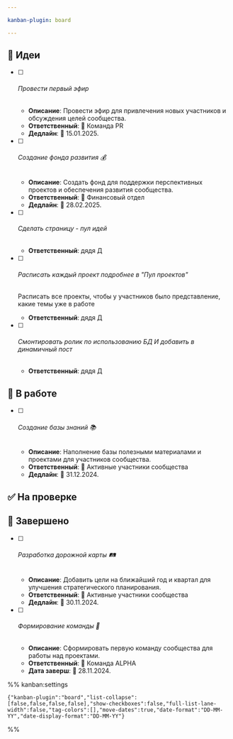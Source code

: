 ```yaml
---

kanban-plugin: board

---
```


## 📝 Идеи

- [ ] ###### Провести первый эфир  
	
	- **Описание**: Провести эфир для привлечения новых участников и обсуждения целей сообщества.  
	- **Ответственный**: 📣 Команда PR  
	- **Дедлайн**: 📅 15.01.2025.
- [ ] ###### Создание фонда развития 💰  
	  
	- **Описание**: Создать фонд для поддержки перспективных проектов и обеспечения развития сообщества.  
	- **Ответственный**: 💼 Финансовый отдел  
	- **Дедлайн**: 📅 28.02.2025.
- [ ] ###### Сделать страницу - пул идей
	  
	- **Ответственный**: дядя Д
- [ ] ###### Расписать каждый проект подробнее в "Пул проектов"
	
	Расписать все проекты, чтобы у участников было представление, какие темы уже в работе
	
	- **Ответственный**: дядя Д
- [ ] ###### Смонтировать ролик по использованию БД И добавить в динамичный пост
	
	
	- **Ответственный**: дядя Д


## 🚀 В работе

- [ ] ###### Создание базы знаний 📚 
	  
	- **Описание**: Наполнение базы полезными материалами и проектами для участников сообщества.  
	- **Ответственный**: 👥 Активные участники сообщества  
	- **Дедлайн**: 📅 31.12.2024.


## ✅ На проверке



## 🎉 Завершено

- [ ] ###### Разработка дорожной карты 🛤️  
	  
	- **Описание**: Добавить цели на ближайший год и квартал для улучшения стратегического планирования.  
	-  **Ответственный**: 👥 Активные участники сообщества  
	- **Дедлайн**: 📅 30.11.2024.
- [ ] ###### Формирование команды 🤝  
	  
	- **Описание**: Сформировать первую команду сообщества для работы над проектами.  
	- **Ответственный**: 👥 Команда ALPHA  
	- **Дата заверш**: 📅 28.11.2024.




%% kanban:settings
```
{"kanban-plugin":"board","list-collapse":[false,false,false,false],"show-checkboxes":false,"full-list-lane-width":false,"tag-colors":[],"move-dates":true,"date-format":"DD-MM-YY","date-display-format":"DD-MM-YY"}
```
%%